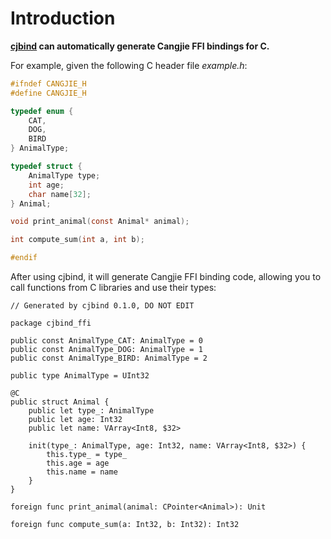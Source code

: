 # Introduction

**[cjbind](https://github.com/cjbind/cjbind) can automatically generate Cangjie FFI bindings for C.**

For example, given the following C header file *example.h*:

```c
#ifndef CANGJIE_H
#define CANGJIE_H

typedef enum {
    CAT,
    DOG,
    BIRD
} AnimalType;

typedef struct {
    AnimalType type;
    int age;
    char name[32];
} Animal;

void print_animal(const Animal* animal);

int compute_sum(int a, int b);

#endif
```

After using cjbind, it will generate Cangjie FFI binding code, allowing you to call functions from C libraries and use their types:

```cangjie
// Generated by cjbind 0.1.0, DO NOT EDIT

package cjbind_ffi

public const AnimalType_CAT: AnimalType = 0
public const AnimalType_DOG: AnimalType = 1
public const AnimalType_BIRD: AnimalType = 2

public type AnimalType = UInt32

@C
public struct Animal {
    public let type_: AnimalType
    public let age: Int32
    public let name: VArray<Int8, $32>

    init(type_: AnimalType, age: Int32, name: VArray<Int8, $32>) {
        this.type_ = type_
        this.age = age
        this.name = name
    }
}

foreign func print_animal(animal: CPointer<Animal>): Unit

foreign func compute_sum(a: Int32, b: Int32): Int32
```
